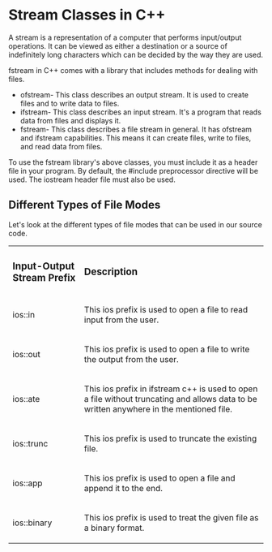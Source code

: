 # Stream Classes in C++

A stream is a representation of a computer that performs input/output operations. It can be viewed as either a destination or a source of indefinitely long characters which can be decided by the way they are used. 

fstream in C++ comes with a library that includes methods for dealing with files.

- ofstream- This class describes an output stream. It is used to create files and to write data to files.
- ifstream- This class describes an input stream. It's a program that reads data from files and displays it.
- fstream- This class describes a file stream in general. It has ofstream and ifstream capabilities. This means it can create files, write to files, and read data from files.

To use the fstream library's above classes, you must include it as a header file in your program. By default, the #include preprocessor directive will be used. The iostream header file must also be used.


## Different Types of File Modes
Let's look at the different types of file modes that can be used in our source code.

<table><tbody>
<tr>
<td>
<h3>Input-Output Stream Prefix</h3>
</td>
<td>
<h3>Description</h3>
</td>
</tr>
<tr>
<td>
<p>ios::in</p>
</td>
<td>
<p>This ios prefix is used to open a file to read input from the user.</p>
</td>
</tr>
<tr>
<td>
<p>ios::out</p>
</td>
<td>
<p>This ios prefix is used to open a file to write the output from the user.</p>
</td>
</tr>
<tr>
<td>
<p>ios::ate</p>
</td>
<td>
<p>This ios prefix in ifstream c++ is used to open a file without truncating and allows data to be written anywhere in the mentioned file.</p>
</td>
</tr>
<tr>
<td>
<p>ios::trunc</p>
</td>
<td>
<p>This ios prefix is used to truncate the existing file.</p>
</td>
</tr>
<tr>
<td>
<p>ios::app</p>
</td>
<td>
<p>This ios prefix is used to open a file and append it to the end.</p>
</td>
</tr>
<tr>
<td>
<p>ios::binary</p>
</td>
<td>
<p>This ios prefix is used to treat the given file as a binary format.</p>
</td>
</tr>
</tbody></table>